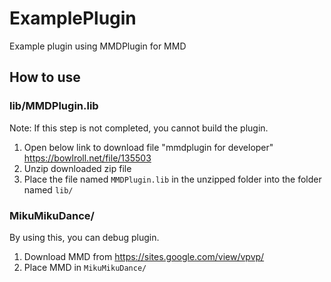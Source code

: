 # ExamplePlugin
Example plugin using MMDPlugin for MMD

## How to use

### lib/MMDPlugin.lib
Note: If this step is not completed, you cannot build the plugin.

1. Open below link to download file "mmdplugin for developer"
    https://bowlroll.net/file/135503
2. Unzip downloaded zip file
3. Place the file named `MMDPlugin.lib` in the unzipped folder into the folder named `lib/`

### MikuMikuDance/
By using this, you can debug plugin.

1. Download MMD from https://sites.google.com/view/vpvp/
2. Place MMD in `MikuMikuDance/`
